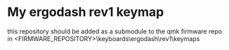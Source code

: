 # My ergodash rev1 keymap

this repository should be added as a submodule to the qmk firmware repo
in <FIRMWARE_REPOSITORY>\keyboards\ergodash\rev1\keymaps